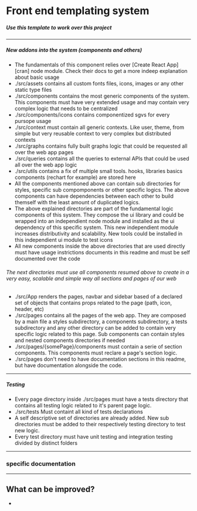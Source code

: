 # Front end templating system

##### Use this template to work over this project

---

##### New addons into the system (components and others)

- The fundamentals of this component relies over [Create React App][cran] node module. Check their docs to get a more indeep explanation about basic usage
- ./src/assets contains all custom fonts files, icons, images or any other static type files
- ./src/components contains the most generic components of the system. This components must have very extended usage and may contain very complex logic that needs to be centralized
- ./src/components/icons contains componentized sgvs for every pursope usage
- ./src/context must contain all generic contexts. Like user, theme, from simple but very reusable context to very complex but distributed contexts
- ./src/graphs contains fully built graphs logic that could be requested all over the web app pages
- ./src/queries contains all the queries to external APIs that could be used all over the web app logic
- ./src/utils contains a fix of multiple small tools. hooks, libraries basics components (rechart for example) are stored here
- All the components mentioned above can contain sub directories for styles, specific sub compomponents or other specific logics. The above components can have dependencies between each other to build themself with the least amount of duplicated logics.
- The above explained directories are part of the fundamental logic components of this system. They compose the ui library and could be wrapped into an independient node module and installed as the ui dependency of this specific system. This new independient module increases distributivity and scalability. New tools could be installed in this independient ui module to test icons
- All new components inside the above directories that are used directly must have usage instrictions documents in this readme and must be self documented over the code

###### The next directories must use all components resumed above to create in a very easy, scalable and simple way all sections and pages of our web

- ./src/App renders the pages, navbar and sidebar based of a declared set of objects that contains props related to the page (path, icon, header, etc)
- ./src/pages contains all the pages of the web app. They are composed by a main file a styles subdirectory, a components subdirectory, a tests subdirectory and any other directory can be added to contain very specific logic related to this page. Sub components can contain styles and nested components directories if needed
- ./src/pages/{somePage}/components must contain a serie of section components. This components must reclare a page's section logic.
- ./src/pages don't need to have documentation sections in this readme, but have documentation alongside the code.

---

##### Testing

- Every page directory inside ./src/pages must have a tests directory that contains all testing logic related to it's parent page logic.
- ./src/tests Must containt all kind of tests declarations
- A self descriptive set of directories are already added. New sub directories must be added to their respectively testing directory to test new logic.
- Every test directory must have unit testing and integration testing divided by distinct folders

---

### specific documentation

---

## What can be improved?

-
